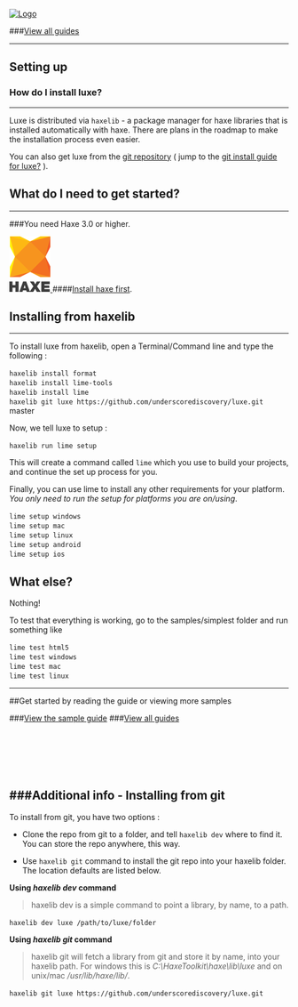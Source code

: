 
[![Logo](http://luxeengine.com/images/logo.png)](index.html)

###[View all guides](guide.html)

----

## Setting up

### How do I install luxe?
---

Luxe is distributed via `haxelib` - a package manager for haxe libraries that is installed automatically with haxe. There are plans in the roadmap to make the installation process even easier.   

You can also get luxe from the [git repository](http://github.com/underscorediscovery/luxe) ( jump to the [git install guide for luxe?](#fromgit) ).

<a name="requirements"> </a>
## What do I need to get started?
---

###You need Haxe 3.0 or higher.

[ ![haxe](images/haxe.png) ](http://haxe.org/download)
####[Install haxe first](http://haxe.org/download).

<a name="install"> </a>
## Installing from haxelib
---

To install luxe from haxelib, open a Terminal/Command line and type the following : 

`haxelib install format`   
`haxelib install lime-tools`   
`haxelib install lime`   
`haxelib git luxe https://github.com/underscorediscovery/luxe.git` master   

Now, we tell luxe to setup :

`haxelib run lime setup`

This will create a command called `lime` which you use to build your projects,   
and continue the set up process for you.

Finally, you can use lime to install any other requirements for your platform.   
_You only need to run the setup for platforms you are on/using_.

`lime setup windows`   
`lime setup mac`   
`lime setup linux`   
`lime setup android`   
`lime setup ios`   

## What else?

Nothing! 

To test that everything is working, go to the samples/simplest folder and run something like   

`lime test html5`   
`lime test windows`   
`lime test mac`   
`lime test linux`   


<!-- You can test if everything is setup ok, using a template project :

`luxe create empty MyTestProject`   
`cd MyTestProject`   

and then once inside the project folder :   

`luxe test html5` to open the project in your browser.

You can test native binaries by running : 

`luxe test mac` or `luxe test linux` or `luxe test windows` -->

--- 

##Get started by reading the guide or viewing more samples

###[View the sample guide](samples.html)
###[View all guides](guide.html)

&nbsp;   
---
&nbsp;   

<a name="fromgit"> </a>
###Additional info - Installing from git
---

To install from git, you have two options :    

- Clone the repo from git to a folder, and tell `haxelib dev` where to find it. You can store the repo anywhere, this way.  

- Use `haxelib git` command to install the git repo into your haxelib folder. The location defaults are listed below.    

**Using _haxelib dev_ command**   

> haxelib dev is a simple command to point a library, by name, to a path.    

`haxelib dev luxe /path/to/luxe/folder`

**Using _haxelib git_ command**   

> haxelib git will fetch a library from git and store it by name, into your haxelib path. For windows this is _C:\HaxeToolkit\haxe\lib\luxe_ and on unix/mac _/usr/lib/haxe/lib/_.   

`haxelib git luxe https://github.com/underscorediscovery/luxe.git`

&nbsp;   
&nbsp;   
&nbsp;   

